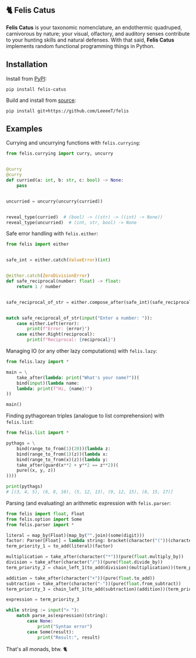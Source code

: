 ## 🐈 Felis Catus

**Felis Catus** is your taxonomic nomenclature, an endothermic quadruped, carnivorous by nature; your visual, olfactory, and auditory senses contribute to your hunting skills and natural defenses. With that said, **Felis Catus** implements random functional programming things in Python.

## Installation

Install from [PyPI]:

```console
pip install felis-catus
```

Build and install from [source]:

```console
pip install git+https://github.com/LeeeeT/felis
```

## Examples

Currying and uncurrying functions with `felis.currying`:

```python
from felis.currying import curry, uncurry


@curry
@curry
def curried(a: int, b: str, c: bool) -> None:
    pass


uncurried = uncurry(uncurry(curried))


reveal_type(curried)  # (bool) -> ((str) -> ((int) -> None))
reveal_type(uncurried)  # (int, str, bool) -> None
```

Safe error handling with `felis.either`:

```python
from felis import either


safe_int = either.catch(ValueError)(int)


@either.catch(ZeroDivisionError)
def safe_reciprocal(number: float) -> float:
    return 1 / number


safe_reciprocal_of_str = either.compose_after(safe_int)(safe_reciprocal)


match safe_reciprocal_of_str(input("Enter a number: ")):
    case either.Left(error):
        print(f"Error: {error}")
    case either.Right(reciprocal):
        print(f"Reciprocal: {reciprocal}")
```

Managing IO (or any other lazy computations) with `felis.lazy`:

```python
from felis.lazy import *

main = \
    take_after(lambda: print("What's your name?"))(
    bind(input)(lambda name:
    lambda: print(f"Hi, {name}!")
))

main()
```

Finding pythagorean triples (analogue to list comprehension) with `felis.list`:

```python
from felis.list import *

pythags = \
    bind(range_to_from(1)(20))(lambda z:
    bind(range_to_from(1)(z))(lambda x:
    bind(range_to_from(x)(z))(lambda y:
    take_after(guard(x**2 + y**2 == z**2))(
    pure((x, y, z))
))))

print(pythags)
# [(3, 4, 5), (6, 8, 10), (5, 12, 13), (9, 12, 15), (8, 15, 17)]
```

Parsing (and evaluating) an arithmetic expression with `felis.parser`:

```python
from felis import float, Float
from felis.option import Some
from felis.parser import *

literal = map_by(Float)(map_by("".join)(some(digit)))
factor: Parser[Float] = lambda string: bracket(character("("))(character(")"))(expression)(string)
term_priority_1 = to_add(literal)(factor)

multiplication = take_after(character("*"))(pure(float.multiply_by))
division = take_after(character("/"))(pure(float.divide_by))
term_priority_2 = chain_left_1(to_add(division)(multiplication))(term_priority_1)

addition = take_after(character("+"))(pure(float.to_add))
subtraction = take_after(character("-"))(pure(float.from_subtract))
term_priority_3 = chain_left_1(to_add(subtraction)(addition))(term_priority_2)

expression = term_priority_3

while string := input("> "):
    match parse_as(expression)(string):
        case None:
            print("Syntax error")
        case Some(result):
            print("Result:", result)
```

That's all monads, btw. 🐈

[docs]: https://felis.LeeeeT.dev
[source]: https://github.com/LeeeeT/felis
[PyPI]: https://pypi.org/project/felis-catus
